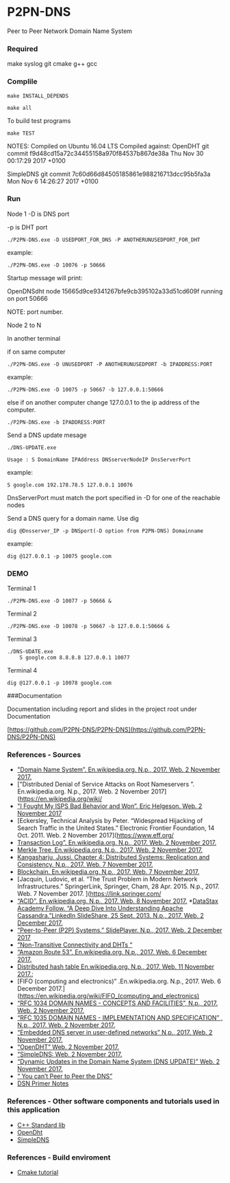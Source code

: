# P2PN-DNS
Peer to Peer Network Domain Name System
### Required 
make 
syslog
git 
cmake
g++
gcc

### Complile 

	make INSTALL_DEPENDS

	make all 

To build test programs 

	make TEST

NOTES:
Compiled on Ubuntu 16.04 LTS
Compiled against:
OpenDHT git commit f9d48cd15a72c34455158a970f84537b867de38a Thu Nov 30 00:17:29 2017 +0100

SimpleDNS git commit 7c60d66d84505185861e988216713dcc95b5fa3a Mon Nov 6 14:26:27 2017 +0100

### Run

Node 1 
-D is DNS port 

-p is DHT port

	./P2PN-DNS.exe -D USEDPORT_FOR_DNS -P ANOTHERUNUSEDPORT_FOR_DHT

example:

	./P2PN-DNS.exe -D 10076 -p 50666

Startup message will print: 

OpenDNSdht node 15665d9ce9341267bfe9cb395102a33d51cd609f running on port 50666

NOTE: port number.

Node 2 to N

In another terminal 

if on same computer

	./P2PN-DNS.exe -D UNUSEDPORT -P ANOTHERUNUSEDPORT -b IPADDRESS:PORT

example:

	./P2PN-DNS.exe -D 10075 -p 50667 -b 127.0.0.1:50666

else if on another computer change 127.0.0.1 to the ip address of the computer. 

	./P2PN-DNS.exe -b IPADDRESS:PORT

Send a DNS update mesage 

	./DNS-UPDATE.exe 

	Usage : S DomainName IPAddress DNSserverNodeIP DnsServerPort
example:

	S google.com 192.178.78.5 127.0.0.1 10076

DnsServerPort must match the port specified in -D for one of the reachable nodes

Send a DNS query for a domain name. Use dig

	dig @Dnsserver_IP -p DNSport(-D option from P2PN-DNS) Domainname 

example:  

	dig @127.0.0.1 -p 10075 google.com

### DEMO 
Terminal 1

	./P2PN-DNS.exe -D 10077 -p 50666 &
Terminal 2

	./P2PN-DNS.exe -D 10078 -p 50667 -b 127.0.0.1:50666 &

Terminal 3

	./DNS-UDATE.exe 
		S google.com 8.8.8.8 127.0.0.1 10077

Terminal 4

	dig @127.0.0.1 -p 10078 google.com

###Documentation

Documentation including report and slides in the project root under Documentation

[https://github.com/P2PN-DNS/P2PN-DNS](https://github.com/P2PN-DNS/P2PN-DNS)

### References - Sources
* ["Domain Name System”. En.wikipedia.org. N.p., 2017. Web. 2 November 2017.](https://en.wikipedia.org/wiki/Domain_Name_System)
* ["Distributed Denial of Service Attacks on Root Nameservers ”. En.wikipedia.org. N.p., 2017. Web. 2 November 2017](https://en.wikipedia.org/wiki/
* ["I Fought My ISPS Bad Behavior and Won”. Eric Helgeson. Web. 2 November 2017](https://erichelgeson.github.io/blog/2013/12/31/i-fought-my-isps-bad-behavior-and-won/)
* [Eckersley, Technical Analysis by Peter. “Widespread Hijacking of Search Traffic in the United States.” Electronic Frontier Foundation, 14 Oct. 2011. Web. 2 November 2017](https://www.eff.org/
* [Transaction Log”. En.wikipedia.org. N.p., 2017. Web. 2 November 2017.](https://en.wikipedia.org/wiki/Transaction_log)
* [Merkle Tree. En.wikipedia.org. N.p., 2017. Web. 2 November 2017.](https://en.wikipedia.org/wiki/Merkle_tree)
* [Kangasharju, Jussi. Chapter 4: Distributed Systems: Replication and Consistency. N.p., 2017. Web. 7 November 2017.](https://www.cs.helsinki.fi/webfm_send/1256)
* [Blockchain. En.wikipedia.org. N.p., 2017. Web. 7 November 2017.](https://en.wikipedia.org/wiki/Blockchain)
* [Jacquin, Ludovic, et al. “The Trust Problem in Modern Network Infrastructures.” SpringerLink, Springer, Cham, 28 Apr. 2015. N.p., 2017. Web. 7 November 2017. ](https://link.springer.com/
* [“ACID”. En.wikipedia.org. N.p., 2017. Web. 8 November 2017.](https://en.wikipedia.org/wiki/Acid)
*[DataStax Academy Follow. “A Deep Dive Into Understanding Apache Cassandra.”LinkedIn SlideShare, 25 Sept. 2013. N.p., 2017. Web. 2 December 2017.](https://www.slideshare.net/planetcassandra/a-deep-dive-into-understanding-apache-cassandra)
* [“Peer-to-Peer (P2P) Systems.” SlidePlayer. N.p., 2017. Web. 2 December 2017](http://slideplayer.com/slide/4168557/)
* [“Non-Transitive Connectivity and DHTs “](https://www.usenix.org/legacy/events/worlds05/tech/full_papers/freedman/freedman_html/index.html)
* [“Amazon Route 53”. En.wikipedia.org. N.p., 2017. Web. 6 December 2017.](https://en.wikipedia.org/wiki/Amazon_Route_53)
* [Distributed hash table En.wikipedia.org. N.p., 2017. Web. 11 November 2017.](https://en.wikipedia.org/wiki/Distributed_hash_table);
* [FIFO (computing and electronics)” .En.wikipedia.org. N.p., 2017. Web. 6 December 2017.](https://en.wikipedia.org/wiki/FIFO_(computing_and_electronics)    
* [“RFC 1034  DOMAIN NAMES - CONCEPTS AND FACILITIES”, N.p., 2017. Web. 2 November 2017.](https://www.ietf.org/rfc/rfc1034.txt)
* [“RFC 1035 DOMAIN NAMES - IMPLEMENTATION AND SPECIFICATION” , N.p., 2017. Web. 2 November 2017.](https://www.ietf.org/rfc/rfc1035.txt)
* [“Embedded DNS server in user-defined networks” N.p., 2017. Web. 2 November 2017.](https://docs.docker.com/engine/userguide/networking/configure-dns/)
* [“OpenDHT”   Web. 2 November 2017.](https://github.com/savoirfairelinux/opendht)
* [“SimpleDNS: Web. 2 November 2017.](https://github.com/mwarning/SimpleDNS)
* [“Dynamic Updates in the Domain Name System (DNS UPDATE)” Web. 2 November 2017.](https://tools.ietf.org/html/rfc2136)
* [“ You can’t Peer to Peer the DNS”](https://nohats.ca/wordpress/blog/2012/04/09/you-cant-p2p-the-dns-and-have-it-too/)
* [DSN Primer Notes](http://www.cs.duke.edu/courses/fall16/compsci356/DNS/DNS-primer.pdf)

### References - Other software components and tutorials used in this application
* [C++ Standard lib]()
* [OpenDht](https://github.com/savoirfairelinux/opendht)
* [SimpleDNS](https://github.com/mwarning/SimpleDNS)

### References - Build enviroment 
* [Cmake tutorial](http://derekmolloy.ie/hello-world-introductions-to-cmake/)